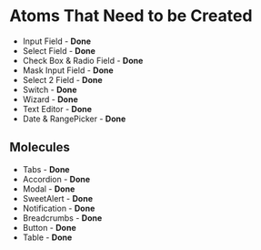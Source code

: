 # Atoms That Need to be Created

- Input Field - **Done**
- Select Field - **Done**
- Check Box & Radio Field - **Done**
- Mask Input Field - **Done**
- Select 2 Field - **Done**
- Switch - **Done**
- Wizard - **Done**
- Text Editor - **Done**
- Date & RangePicker - **Done**

## Molecules

- Tabs - **Done**
- Accordion - **Done**
- Modal - **Done**
- SweetAlert - **Done**
- Notification - **Done**
- Breadcrumbs - **Done**
- Button - **Done**
- Table - **Done**
